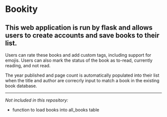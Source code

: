 # **Bookity**

## This web application is run by flask and allows users to create accounts and save books to their list.

Users can rate these books and add custom tags, including support for emojis. Users can also mark the status of the book as to-read, currently reading, and not read.

The year published and page count is automatically populated into their list when the title and author are correcrly input to match a book in the existing book database.

---

_Not included in this repository:_

- function to load books into all_books table
